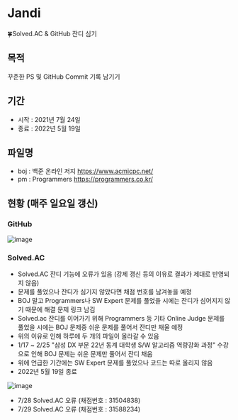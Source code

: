 # Jandi
🍀Solved.AC &amp; GitHub 잔디 심기 

## 목적
꾸준한 PS 및 GitHub Commit 기록 남기기

## 기간
- 시작 : 2021년 7월 24일
- 종료 : 2022년 5월 19일

## 파일명
- boj : 백준 온라인 저지 https://www.acmicpc.net/
- pm : Programmers https://programmers.co.kr/

## 현황 (매주 일요일 갱신)

### GitHub

![image](https://user-images.githubusercontent.com/65909160/169525271-e6c8a2a3-1b45-4bda-a5ed-13b93a86c1e0.png)

### Solved.AC
- Solved.AC 잔디 기능에 오류가 있음 (강제 갱신 등의 이유로 결과가 제대로 반영되지 않음)
- 문제를 풀었으나 잔디가 심기지 않았다면 채점 번호를 남겨놓을 예정
- BOJ 말고 Programmers나 SW Expert 문제를 풀었을 시에는 잔디가 심어지지 않기 때문에 해결 문제 링크 남김
- Solved.ac 잔디를 이어가기 위해 Programmers 등 기타 Online Judge 문제를 풀었을 시에는 BOJ 문제중 쉬운 문제를 풀어서 잔디만 채울 예정
- 위의 이유로 인해 하루에 두 개의 파일이 올라갈 수 있음
- 1/17 ~ 2/25 "삼성 DX 부문 22년 동계 대학생 S/W 알고리즘 역량강화 과정" 수강으로 인해 BOJ 문제는 쉬운 문제만 풀어서 잔디 채움 
- 위에 언급한 기간에는 SW Expert 문제를 풀었으나 코드는 따로 올리지 않음
- 2022년 5월 19일 종료 

![image](https://user-images.githubusercontent.com/65909160/169525201-9a4a08d4-919a-49f3-9d71-b0c04bd65fc8.png)

- 7/28 Solved.AC 오류 (채점번호 : 31504838)
- 7/29 Solved.AC 오류 (채점번호 : 31588234)

